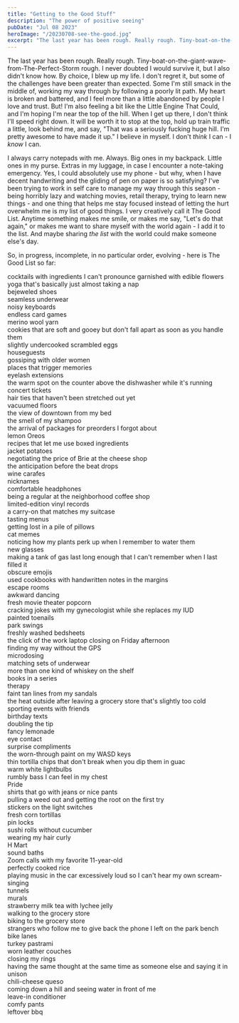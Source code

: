 ```yaml
---
title: "Getting to the Good Stuff"
description: "The power of positive seeing"
pubDate: "Jul 08 2023"
heroImage: "/20230708-see-the-good.jpg"
excerpt: "The last year has been rough. Really rough. Tiny-boat-on-the-giant-wave-from-The-Perfect-Storm rough. I never doubted I would survive it, but I also didn't know how. By choice, I blew up my life. I don't regret it, but some of the challenges have been greater than expected. Some I'm still smack in the middle of, working my way through by following a poorly lit path."
---
```


The last year has been rough. Really rough. Tiny-boat-on-the-giant-wave-from-The-Perfect-Storm rough. I never doubted I would survive it, but I also didn't know how. By choice, I blew up my life. I don't regret it, but some of the challenges have been greater than expected. Some I'm still smack in the middle of, working my way through by following a poorly lit path. My heart is broken and battered, and I feel more than a little abandoned by people I love and trust. But! I'm also feeling a bit like the Little Engine That Could, and I'm hoping I'm near the top of the hill. When I get up there, I don't think I'll speed right down. It will be worth it to stop at the top, hold up train traffic a little, look behind me, and say, "That was a seriously fucking huge hill. I'm pretty awesome to have made it up." I believe in myself. I don't *think* I can - I *know* I can.

I always carry notepads with me. Always. Big ones in my backpack. Little ones in my purse. Extras in my luggage, in case I encounter a note-taking emergency. Yes, I could absolutely use my phone - but why, when I have decent handwriting and the gliding of pen on paper is so satisfying? I've been trying to work in self care to manage my way through this season - being horribly lazy and watching movies, retail therapy, trying to learn new things - and one thing that helps me stay focused instead of letting the hurt overwhelm me is my list of good things. I very creatively call it The Good List. Anytime something makes me smile, or makes me say, "Let's do that again," or makes me want to share myself with the world again - I add it to the list. And maybe sharing *the list* with the world could make someone else's day.

So, in progress, incomplete, in no particular order, evolving - here is The Good List so far:

cocktails with ingredients I can't pronounce garnished with edible flowers  
yoga that's basically just almost taking a nap  
bejeweled shoes  
seamless underwear  
noisy keyboards  
endless card games  
merino wool yarn  
cookies that are soft and gooey but don't fall apart as soon as you handle them  
slightly undercooked scrambled eggs  
houseguests  
gossiping with older women  
places that trigger memories  
eyelash extensions  
the warm spot on the counter above the dishwasher while it's running  
concert tickets  
hair ties that haven't been stretched out yet  
vacuumed floors  
the view of downtown from my bed  
the smell of my shampoo  
the arrival of packages for preorders I forgot about  
lemon Oreos  
recipes that let me use boxed ingredients  
jacket potatoes  
negotiating the price of Brie at the cheese shop  
the anticipation before the beat drops  
wine carafes  
nicknames  
comfortable headphones  
being a regular at the neighborhood coffee shop  
limited-edition vinyl records  
a carry-on that matches my suitcase  
tasting menus  
getting lost in a pile of pillows  
cat memes  
noticing how my plants perk up when I remember to water them  
new glasses  
making a tank of gas last long enough that I can't remember when I last filled it  
obscure emojis  
used cookbooks with handwritten notes in the margins  
escape rooms  
awkward dancing  
fresh movie theater popcorn  
cracking jokes with my gynecologist while she replaces my IUD  
painted toenails  
park swings  
freshly washed bedsheets  
the click of the work laptop closing on Friday afternoon  
finding my way without the GPS  
microdosing  
matching sets of underwear  
more than one kind of whiskey on the shelf  
books in a series  
therapy  
faint tan lines from my sandals  
the heat outside after leaving a grocery store that's slightly too cold  
sporting events with friends  
birthday texts  
doubling the tip  
fancy lemonade  
eye contact  
surprise compliments  
the worn-through paint on my WASD keys  
thin tortilla chips that don't break when you dip them in guac  
warm white lightbulbs  
rumbly bass I can feel in my chest  
Pride  
shirts that go with jeans or nice pants  
pulling a weed out and getting the root on the first try  
stickers on the light switches  
fresh corn tortillas  
pin locks  
sushi rolls without cucumber  
wearing my hair curly  
H Mart  
sound baths  
Zoom calls with my favorite 11-year-old  
perfectly cooked rice  
playing music in the car excessively loud so I can't hear my own scream-singing  
tunnels  
murals  
strawberry milk tea with lychee jelly  
walking to the grocery store  
biking to the grocery store  
strangers who follow me to give back the phone I left on the park bench  
bike lanes  
turkey pastrami  
worn leather couches  
closing my rings  
having the same thought at the same time as someone else and saying it in unison  
chili-cheese queso  
coming down a hill and seeing water in front of me  
leave-in conditioner  
comfy pants  
leftover bbq  